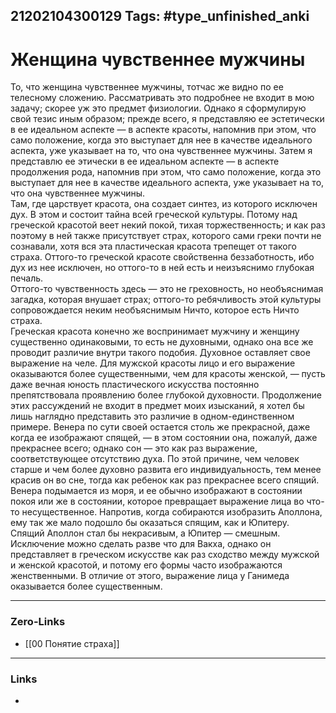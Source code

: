 21202104300129
Tags: #type_unfinished_anki 
---
# Женщина чувственнее мужчины

То, что женщина чувственнее мужчины, тотчас же видно по ее телесному сложению. Рассматривать это подробнее не входит в мою задачу; скорее уж это предмет физиологии. Однако я сформулирую свой тезис иным образом; прежде всего, я представляю ее эстетически в ее идеальном аспекте — в аспекте красоты, напомнив при этом, что само положение, когда это выступает для нее в качестве идеального аспекта, уже указывает на то, что она чувственнее мужчины. Затем я представлю ее этически в ее идеальном аспекте — в аспекте продолжения рода, напомнив при этом, что само положение, когда это выступает для нее в качестве идеального аспекта, уже указывает на то, что она чувственнее мужчины.<br>Там, где царствует красота, она создает синтез, из которого исключен дух. В этом и состоит тайна всей греческой культуры. Потому над греческой красотой веет некий покой, тихая торжественность; и как раз поэтому в ней также присутствует страх, которого сами греки почти не сознавали, хотя вся эта пластическая красота трепещет от такого страха. Оттого-то греческой красоте свойственна беззаботность, ибо дух из нее исключен, но оттого-то в ней есть и неизъяснимо глубокая печаль.<br>Оттого-то чувственность здесь — это не греховность, но необъяснимая загадка, которая внушает страх; оттого-то ребячливость этой культуры сопровождается неким необъяснимым Ничто, которое есть Ничто страха.<br>Греческая красота конечно же воспринимает мужчину и женщину существенно одинаковыми, то есть не духовными, однако она все же проводит различие внутри такого подобия. Духовное оставляет свое выражение на челе. Для мужской красоты лицо и его выражение оказываются более существенными, чем для красоты женской, — пусть даже вечная юность пластического искусства постоянно препятствовала проявлению более глубокой духовности. Продолжение этих рассуждений не входит в предмет моих изысканий, я хотел бы лишь наглядно представить это различие в одном-единственном примере. Венера по сути своей остается столь же прекрасной, даже когда ее изображают спящей, — в этом состоянии она, пожалуй, даже прекраснее всего; однако сон — это как раз выражение, соответствующее отсутствию духа. По этой причине, чем человек старше и чем более духовно развита его индивидуальность, тем менее красив он во сне, тогда как ребенок как раз прекраснее всего спящий. Венера подымается из моря, и ее обычно изображают в состоянии покоя или же в состоянии, которое превращает выражение лица во что-то несущественное. Напротив, когда собираются изобразить Аполлона, ему так же мало подошло бы оказаться спящим, как и Юпитеру. Спящий Аполлон стал бы некрасивым, а Юпитер — смешным. Исключение можно сделать разве что для Вакха, однако он представляет в греческом искусстве как раз сходство между мужской и женской красотой, и потому его формы часто изображаются женственными. В отличие от этого, выражение лица у Ганимеда оказывается более существенным.

---
### Zero-Links
- [[00 Понятие страха]]
---
### Links
-